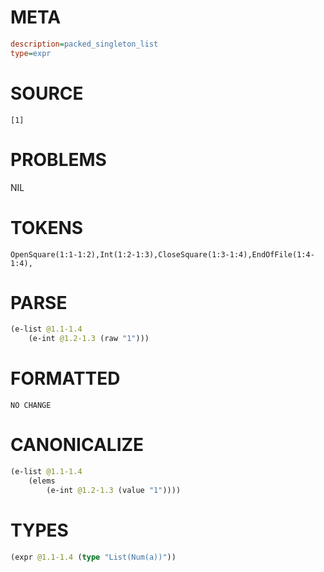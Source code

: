 # META
~~~ini
description=packed_singleton_list
type=expr
~~~
# SOURCE
~~~roc
[1]
~~~
# PROBLEMS
NIL
# TOKENS
~~~zig
OpenSquare(1:1-1:2),Int(1:2-1:3),CloseSquare(1:3-1:4),EndOfFile(1:4-1:4),
~~~
# PARSE
~~~clojure
(e-list @1.1-1.4
	(e-int @1.2-1.3 (raw "1")))
~~~
# FORMATTED
~~~roc
NO CHANGE
~~~
# CANONICALIZE
~~~clojure
(e-list @1.1-1.4
	(elems
		(e-int @1.2-1.3 (value "1"))))
~~~
# TYPES
~~~clojure
(expr @1.1-1.4 (type "List(Num(a))"))
~~~
